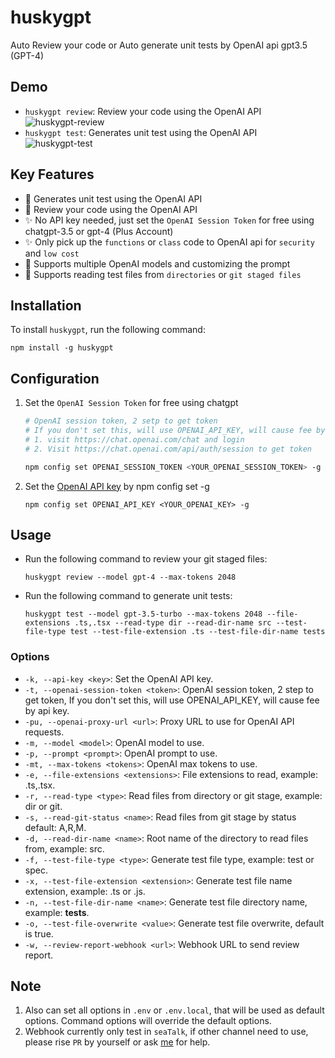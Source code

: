 # huskygpt
Auto Review your code or Auto generate unit tests by OpenAI api gpt3.5 (GPT-4)

## Demo
- `huskygpt review`: Review your code using the OpenAI API
  ![huskygpt-review](https://user-images.githubusercontent.com/105559892/229581059-184a3ecd-3c08-424e-b449-fdcb9feb00bb.gif)
- `huskygpt test`: Generates unit test using the OpenAI API
  ![huskygpt-test](https://user-images.githubusercontent.com/105559892/229142867-fb5768dc-d2d6-429c-8a20-b2adec087b6d.gif)

## Key Features
- 🤖 Generates unit test using the OpenAI API
- 🤖 Review your code using the OpenAI API
- ✨ No API key needed, just set the `OpenAI Session Token` for free using chatgpt-3.5 or gpt-4 (Plus Account)
- ✨ Only pick up the `functions` or `class` code to OpenAI api for `security` and `low cost`
- 🧠 Supports multiple OpenAI models and customizing the prompt
- 📂 Supports reading test files from `directories` or `git staged files`


## Installation
To install `huskygpt`, run the following command:
```
npm install -g huskygpt
```

## Configuration
1. Set the `OpenAI Session Token` for free using chatgpt
    ```bash
    # OpenAI session token, 2 setp to get token
    # If you don't set this, will use OPENAI_API_KEY, will cause fee by api key
    # 1. visit https://chat.openai.com/chat and login
    # 2. Visit https://chat.openai.com/api/auth/session to get token

    npm config set OPENAI_SESSION_TOKEN <YOUR_OPENAI_SESSION_TOKEN> -g
    ```
1. Set the [OpenAI API key](https://platform.openai.com/account/api-keys) by npm config set -g
    ```
    npm config set OPENAI_API_KEY <YOUR_OPENAI_KEY> -g
    ```

## Usage
- Run the following command to review your git staged files:
  ```
  huskygpt review --model gpt-4 --max-tokens 2048
  ```
- Run the following command to generate unit tests:
  ```
  huskygpt test --model gpt-3.5-turbo --max-tokens 2048 --file-extensions .ts,.tsx --read-type dir --read-dir-name src --test-file-type test --test-file-extension .ts --test-file-dir-name tests
  ```

### Options

- `-k, --api-key <key>`: Set the OpenAI API key.
- `-t, --openai-session-token <token>`: OpenAI session token, 2 step to get token, If you don't set this, will use OPENAI_API_KEY, will cause fee by api key.
- `-pu, --openai-proxy-url <url>`: Proxy URL to use for OpenAI API requests.
- `-m, --model <model>`: OpenAI model to use.
- `-p, --prompt <prompt>`: OpenAI prompt to use.
- `-mt, --max-tokens <tokens>`: OpenAI max tokens to use.
- `-e, --file-extensions <extensions>`: File extensions to read, example: .ts,.tsx.
- `-r, --read-type <type>`: Read files from directory or git stage, example: dir or git.
- `-s, --read-git-status <name>`: Read files from git stage by status default: A,R,M.
- `-d, --read-dir-name <name>`: Root name of the directory to read files from, example: src.
- `-f, --test-file-type <type>`: Generate test file type, example: test or spec.
- `-x, --test-file-extension <extension>`: Generate test file name extension, example: .ts or .js.
- `-n, --test-file-dir-name <name>`: Generate test file directory name, example: __tests__.
- `-o, --test-file-overwrite <value>`: Generate test file overwrite, default is true.
- `-w, --review-report-webhook <url>`: Webhook URL to send review report.


## Note
1. Also can set all options in `.env` or `.env.local`, that will be used as default options. Command options will override the default options.
1. Webhook currently only test in `seaTalk`, if other channel need to use, please rise `PR` by yourself or ask [me](swhd0501@gmail.com) for help.

